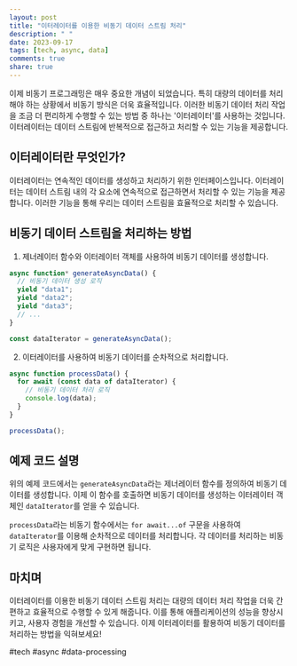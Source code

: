 ```yaml
---
layout: post
title: "이터레이터를 이용한 비동기 데이터 스트림 처리"
description: " "
date: 2023-09-17
tags: [tech, async, data]
comments: true
share: true
---
```


이제 비동기 프로그래밍은 매우 중요한 개념이 되었습니다. 특히 대량의 데이터를 처리해야 하는 상황에서 비동기 방식은 더욱 효율적입니다. 이러한 비동기 데이터 처리 작업을 조금 더 편리하게 수행할 수 있는 방법 중 하나는 '이터레이터'를 사용하는 것입니다. 이터레이터는 데이터 스트림에 반복적으로 접근하고 처리할 수 있는 기능을 제공합니다.

## 이터레이터란 무엇인가?

이터레이터는 연속적인 데이터를 생성하고 처리하기 위한 인터페이스입니다. 이터레이터는 데이터 스트림 내의 각 요소에 연속적으로 접근하면서 처리할 수 있는 기능을 제공합니다. 이러한 기능을 통해 우리는 데이터 스트림을 효율적으로 처리할 수 있습니다.

## 비동기 데이터 스트림을 처리하는 방법

1. 제너레이터 함수와 이터레이터 객체를 사용하여 비동기 데이터를 생성합니다.
```javascript
async function* generateAsyncData() {
  // 비동기 데이터 생성 로직
  yield "data1";
  yield "data2";
  yield "data3";
  // ...
}

const dataIterator = generateAsyncData();
```

2. 이터레이터를 사용하여 비동기 데이터를 순차적으로 처리합니다.
```javascript
async function processData() {
  for await (const data of dataIterator) {
    // 비동기 데이터 처리 로직
    console.log(data);
  }
}

processData();
```

## 예제 코드 설명

위의 예제 코드에서는 `generateAsyncData`라는 제너레이터 함수를 정의하여 비동기 데이터를 생성합니다. 이제 이 함수를 호출하면 비동기 데이터를 생성하는 이터레이터 객체인 `dataIterator`를 얻을 수 있습니다.

`processData`라는 비동기 함수에서는 `for await...of` 구문을 사용하여 `dataIterator`를 이용해 순차적으로 데이터를 처리합니다. 각 데이터를 처리하는 비동기 로직은 사용자에게 맞게 구현하면 됩니다.

## 마치며

이터레이터를 이용한 비동기 데이터 스트림 처리는 대량의 데이터 처리 작업을 더욱 간편하고 효율적으로 수행할 수 있게 해줍니다. 이를 통해 애플리케이션의 성능을 향상시키고, 사용자 경험을 개선할 수 있습니다. 이제 이터레이터를 활용하여 비동기 데이터를 처리하는 방법을 익혀보세요!

#tech #async #data-processing